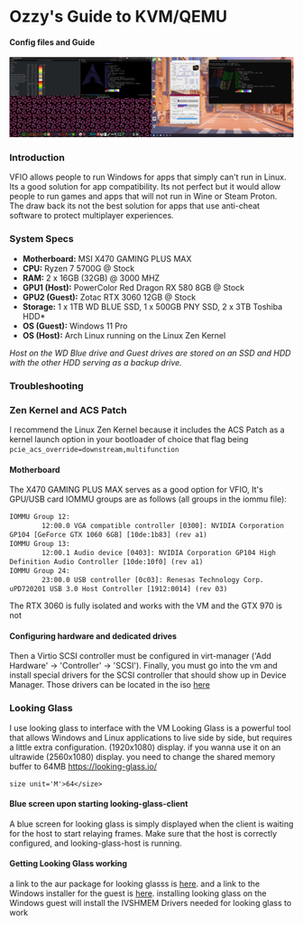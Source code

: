 # Ozzy's Guide to KVM/QEMU
#### Config files and Guide

![Image of VFIO Setup](vfio.png)

### Introduction
VFIO allows people to run Windows for apps that simply can't run in Linux. Its a good solution for app compatibility. Its not perfect but it would allow people to run games and apps that will not run in Wine or Steam Proton.
The draw back its not the best solution for apps that use anti-cheat software to protect multiplayer experiences.


### System Specs
* **Motherboard:** MSI X470 GAMING PLUS MAX
* **CPU:** Ryzen 7 5700G @ Stock
* **RAM:** 2 x 16GB (32GB) @ 3000 MHZ
* **GPU1 (Host):** PowerColor Red Dragon RX 580 8GB @ Stock
* **GPU2 (Guest):** Zotac RTX 3060 12GB @ Stock
* **Storage:** 1 x 1TB WD BLUE SSD, 1 x 500GB PNY SSD, 2 x 3TB Toshiba HDD*
* **OS (Guest):** Windows 11 Pro
* **OS (Host):** Arch Linux running on the Linux Zen Kernel

*Host on the WD Blue drive and Guest drives are stored on an SSD and HDD with the other HDD serving as a backup drive.*

### Troubleshooting
### Zen Kernel and ACS Patch
I recommend the Linux Zen Kernel because it includes the ACS Patch as a kernel launch option in your bootloader of choice that flag being `pcie_acs_override=downstream,multifunction`
#### Motherboard
The X470 GAMING PLUS MAX serves as a good option for VFIO,  It's GPU/USB card IOMMU groups are as follows (all groups in the iommu file): 
```
IOMMU Group 12:
        12:00.0 VGA compatible controller [0300]: NVIDIA Corporation GP104 [GeForce GTX 1060 6GB] [10de:1b83] (rev a1)
IOMMU Group 13:
        12:00.1 Audio device [0403]: NVIDIA Corporation GP104 High Definition Audio Controller [10de:10f0] (rev a1)
IOMMU Group 24:
        23:00.0 USB controller [0c03]: Renesas Technology Corp. uPD720201 USB 3.0 Host Controller [1912:0014] (rev 03)
```
The RTX 3060 is fully isolated and works with the VM and the GTX 970 is not

#### Configuring hardware and dedicated drives
Then a Virtio SCSI controller must be configured in virt-manager ('Add Hardware' -> 'Controller' -> 'SCSI'). Finally, you must go into the vm and install special drivers for the SCSI controller that should show up in Device Manager. Those drivers can be located in the iso [here](https://fedorapeople.org/groups/virt/virtio-win/direct-downloads/archive-virtio/virtio-win-0.1.240-1/)

### Looking Glass
I use looking glass to interface with the VM
Looking Glass is a powerful tool that allows Windows and Linux applications to live side by side, but requires a little extra configuration. (1920x1080) display. if you wanna use it on an ultrawide (2560x1080) display. you need to change the shared memory buffer to 64MB
https://looking-glass.io/
```
size unit='M'>64</size>
```
#### Blue screen upon starting looking-glass-client
A blue screen for looking glass is simply displayed when the client is waiting for the host to start relaying frames. Make sure that the host is correctly configured, and looking-glass-host is running. 
#### Getting Looking Glass working
a link to the aur package for looking glasss is [here](https://aur.archlinux.org/packages/looking-glass). and a link to the Windows installer for the guest is [here](https://looking-glass.io/downloads). installing looking glass on the Windows guest will install the IVSHMEM Drivers needed for looking glass to work


